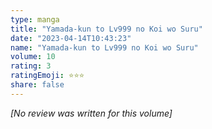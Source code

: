 ```yaml
---
type: manga
title: "Yamada-kun to Lv999 no Koi wo Suru"
date: "2023-04-14T10:43:23"
name: "Yamada-kun to Lv999 no Koi wo Suru"
volume: 10
rating: 3
ratingEmoji: ⭐️⭐️⭐️
share: false
---
```


*[No review was written for this volume]*
